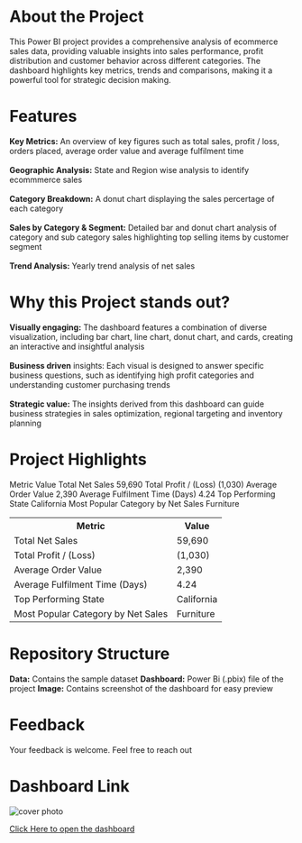 # About the Project
This Power BI project provides a comprehensive analysis of ecommerce sales data, providing valuable insights into sales performance, profit distribution and customer behavior across different categories. The dashboard highlights key metrics, trends and comparisons, making it a powerful tool for strategic decision making.

# Features
**Key Metrics:** An overview of key figures such as total sales, profit / loss, orders placed, average order value and average fulfilment time </br></br>
**Geographic Analysis:** State and Region wise analysis to identify ecommmerce sales </br></br>
**Category Breakdown:** A donut chart displaying the sales percertage of each category </br></br>
**Sales by Category & Segment:** Detailed bar and donut chart analysis of category and sub category sales highlighting top selling items by customer segment </br></br>
**Trend Analysis:** Yearly trend analysis of net sales

# Why this Project stands out?
**Visually engaging:** The dashboard features a combination of diverse visualization, including bar chart, line chart, donut chart, and cards, creating an interactive and insightful analysis </br></br>
**Business driven** insights: Each visual is designed to answer specific business questions, such as identifying high profit categories and understanding customer purchasing trends </br></br>
**Strategic value:** The insights derived from this dashboard can guide business strategies in sales optimization, regional targeting and inventory planning


# Project Highlights
Metric	Value
Total Net Sales	59,690
Total Profit / (Loss)	(1,030)
Average Order Value	2,390
Average Fulfilment Time (Days)	4.24
Top Performing State	California
Most Popular Category by Net Sales	Furniture

<table>
  <tr>
    <th>Metric</th>
    <th>Value</th>
  </tr>
  <tr>
    <td>Total Net Sales</td>
    <td>59,690</td>
  </tr>
  <tr>
    <td>Total Profit / (Loss)</td>
    <td>(1,030)</td>
  </tr>
  <tr>
    <td>Average Order Value</td>
    <td>2,390</td>
  </tr>
  <tr>
    <td>Average Fulfilment Time (Days)</td>
    <td>4.24</td>
  </tr>
  <tr>
    <td>Top Performing State</td>
    <td>California</td>
  </tr>
  <tr>
    <td>Most Popular Category by Net Sales</td>
    <td>Furniture</td>
  </tr>
</table>

# Repository Structure
**Data:** Contains the sample dataset
**Dashboard:** Power Bi (.pbix) file of the project
**Image:** Contains screenshot of the dashboard for easy preview

# Feedback
Your feedback is welcome. Feel free to reach out

# Dashboard Link
![cover photo](https://github.com/user-attachments/assets/ec377f38-d23d-471a-b5c3-99267edded00)

<a href="https://app.powerbi.com/view?r=eyJrIjoiYTcwYWY1MWEtNjlmMi00MTNlLWE4ZmQtMGQwNzQ3MjZmMWQ0IiwidCI6ImRmODY3OWNkLWE4MGUtNDVkOC05OWFjLWM4M2VkN2ZmOTVhMCJ9" target="_blank">Click Here to open the dashboard</a>
